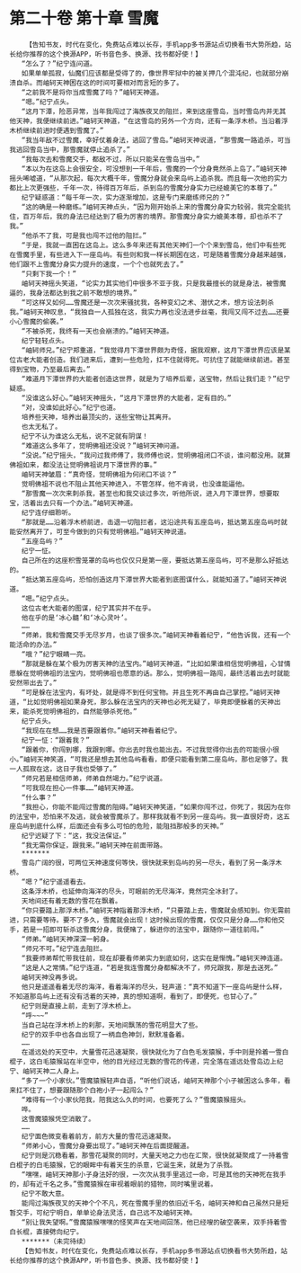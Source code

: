 # 第二十卷 第十章 雪魔
        【告知书友，时代在变化，免费站点难以长存，手机app多书源站点切换看书大势所趋，站长给你推荐的这个换源APP，听书音色多、换源、找书都好使！】
       “怎么了？”纪宁连问道。
       如果单单孤寂，仙魔们应该都是受得了的，像世界牢狱中的被关押几个混沌纪，也就部分崩溃自杀。而岫轲天神困在这的时间可要相对而言短的多了。
       “之前我不是将你当成雪魔了吗？”岫轲天神道。
       “嗯。”纪宁点头。
       “这月下潭，险恶异常，当年我闯过了海族夜叉的阻拦，来到这座雪岛，当时雪岛内并无其他天神，我便继续前进。”岫轲天神道，“在这雪岛的另外一个方向，还有一条浮木桥。当沿着浮木桥继续前进时便遇到雪魔了。”
       “我当年敌不过雪魔，幸好仗着身法，逃回了雪岛。”岫轲天神说道，“那雪魔一路追杀，可当我逃回雪岛当中，那雪魔就停止追杀了。”
       “我每次去和雪魔交手，都敌不过，所以只能呆在雪岛当中。”
       “本以为在这岛上会很安全，可没想到一千年后，雪魔的一个分身竟然杀上岛了。”岫轲天神摇头唏嘘道，“从那次起，每次大概千年，雪魔分身就会来岛屿上追杀我。而且每一次他的实力都比上次更强些，千年一次，待得百万年后，杀到岛的雪魔分身实力已经媲美它的本尊了。”
       纪宁疑惑道：“每千年一次，实力逐渐增加，这是专门来磨练师兄的？”
       “这的确是一种磨练。”岫轲天神点头，“因为刚开始杀上来的雪魔分身实力较弱，我完全能抗住，百万年后，我的身法已经达到了极为厉害的境界。那雪魔分身实力媲美本尊，却也杀不了我。”
       “他杀不了我，可是我也闯不过他的阻拦。”
       “于是，我就一直困在这岛上。这么多年来还有其他天神们一个个来到雪岛，他们中有些死在雪魔手里，有些进入下一座岛屿。有些则和我一样长期困在这，可是随着雪魔分身越来越强，他们跟不上雪魔分身实力提升的速度，一个个也就死去了。”
       “只剩下我一个！”
       岫轲天神摇头笑道，“论实力其实他们中很多不亚于我，只是我最擅长的就是身法，被雪魔逼的，我身法都达到我之前不敢想的境界。”
       “可这样又如何……雪魔还是一次次来骚扰我，各种变幻之术、潜伏之术，想方设法刺杀我。”岫轲天神叹息，“我独自一人孤独在这，我实力再也没法进步丝毫，我闯又闯不过去……还要小心雪魔的偷袭。”
       “不被杀死，我终有一天也会崩溃的。”岫轲天神道。
       纪宁轻轻点头。
       “岫轲师兄。”纪宁郑重道，“我觉得月下潭世界颇为奇怪，据我观察，这月下潭世界应该是某位古老大能者创造。我们进来后，遭到一些危险，扛不住就得死。可抗住了就能继续前进。甚至得到宝物，乃至最后离去。”
       “难道月下潭世界的大能者创造这世界，就是为了培养后辈，送宝物，然后让我们走？”纪宁疑惑。
       “没谁这么好心。”岫轲天神摇头，“这月下潭世界的大能者，定有目的。”
       “对，没谁如此好心。”纪宁也道。
       培养些天神，培养出最顶尖的，送些宝物让其离开。
       也太无私了。
       纪宁不认为谁这么无私，说不定就有阴谋！
       “难道这么多年了，觉明佛祖还没说？”岫轲天神问道。
       “没说。”纪宁摇头，“我问过我师傅了，我师傅也说，觉明佛祖闭口不谈，谁问都没用。就算佛祖如来，都没法让觉明佛祖说月下潭世界的事。”
       岫轲天神皱眉：“真奇怪，觉明佛祖为何闭口不谈？”
       觉明佛祖不说也不阻止其他天神进入，不管怎样，他不肯说，也没谁能逼他。
       “那雪魔一次次来刺杀我，甚至也和我交谈过多次，听他所说，进入月下潭世界，想要取宝，活着出去只有一个办法。”岫轲天神道。
       纪宁连仔细聆听。
       “那就是……沿着浮木桥前进，击退一切阻拦者，这沿途共有五座岛屿，抵达第五座岛屿时就能安然离开了，可至今做到的只有觉明佛祖。”岫轲天神说道。
       “五座岛屿？”
       纪宁一怔。
       自己所在的这座积雪笼罩的岛屿也仅仅只是第一座，要抵达第五座岛屿，可不是那么好抵达的。
       “抵达第五座岛屿，恐怕创造这月下潭世界大能者到底图谋什么，就能知道了。”岫轲天神说道。
       “嗯。”纪宁点头。
       这位古老大能者的图谋，纪宁其实并不在乎。
       他在乎的是‘冰心髓’和‘冰心灵叶’。
       ……
       “师弟，我和雪魔交手无尽岁月，也谈了很多次。”岫轲天神看着纪宁，“他告诉我，还有一个能活命的办法。”
       “哦？”纪宁眼睛一亮。
       “那就是躲在某个极为厉害天神的法宝内。”岫轲天神道，“比如如果谁相信觉明佛祖，心甘情愿躲在觉明佛祖的法宝内，觉明佛祖也愿意的话。那么，觉明佛祖一路闯，最终活着出去时就能安然带出去了。”
       “可是躲在法宝内，有坏处，就是得不到任何宝物。并且生死不再由自己掌控。”岫轲天神道，“比如觉明佛祖如果身死，那么躲在法宝内的天神也必死无疑了，毕竟即便躲着的天神出来，能杀死觉明佛祖的，自然能够杀死他。”
       纪宁点头。
       “我现在在想……我是否要跟着你。”岫轲天神看着纪宁。
       纪宁一怔：“跟着我？”
       “跟着你，你闯到哪，我跟到哪。你出去时我也能出去。不过我觉得你出去的可能很小很小。”岫轲天神笑道，“可我还是想去其他岛屿看看，即便只能看到第二座岛屿，那也足够了。我一人孤寂在这，这日子我也受够了。”
       “师兄若是相信师弟，师弟自然竭力。”纪宁说道。
       “可我现在担心一件事……”岫轲天神道。
       “什么事？”
       “我担心，你能不能闯过雪魔的阻碍。”岫轲天神笑道，“如果你闯不过，你死了，我因为在你的法宝中，恐怕来不及逃，就会被雪魔杀了。那样我就看不到另一座岛屿。我一直很好奇，这五座岛屿到底什么样，后面还会有多么可怕的危险，能阻挡那般多的天神。”
       纪宁迟疑了下：“这，我没法保证。”
       “我无需你保证，跟我来。”岫轲天神在前面带路。
       *******
       雪岛广阔的很，可两位天神速度何等快，很快就来到岛屿的另一尽头，看到了另一条浮木桥。
       “嗯？”纪宁遥遥看去。
       这条浮木桥，也延伸向海洋的尽头，可眼前的无尽海洋，竟然完全冰封了。
       天地间还有着无数的雪花在飘着。
       “你只要踏上那浮木桥。”岫轲天神指着那浮木桥，“只要踏上去，雪魔就会感知到。你无需前进，只需要等待。要不了多久，雪魔就会出现！这时候出现的雪魔，仅仅只是分身……你和他交手，若是一招即可斩杀这雪魔分身，我便赌了，躲进你的法宝中，跟随你一道往前闯。”
       “师弟。”岫轲天神深深一躬身。
       “师兄不可。”纪宁连去阻拦。
       “我要师弟帮忙带我往前，现在却要看师弟实力到底如何，这实在是惭愧。”岫轲天神连道。
       “这是人之常情。”纪宁连道，“若是我连雪魔分身都解决不了，师兄跟我，那是去送死。”
       岫轲天神没再多说。
       他只是遥遥看着无尽的海洋，看着海洋的尽头，轻声道：“真不知道下一座岛屿是什么样，不知道那岛屿上还有没有活着的天神，真的想知道啊，看到了，即便死，也甘心了。”
       纪宁则是直接上前，走到了浮木桥上。
       “呼~~~”
       当自己站在浮木桥上的刹那，天地间飘荡的雪花明显大了些。
       纪宁的双手中也各自出现了一柄血色神剑，默默准备着。
       ……
       在遥远处的天空中，大量雪花迅速凝聚，很快就化为了白色毛发猿猴，手中则是拎着一雪白棍子，这白毛猿猴站在半空中，他的目光经过无数的雪花的传递，完全落在遥远处雪岛边上纪宁、岫轲天神二人身上。
       “多了一个小家伙。”雪魔猿猴轻声自语，“听他们说话，岫轲天神那个小子被困这么多年，看来扛不住了，想要跟随那个白袍小子一起闯么？”
       “难得有一个小家伙陪我，陪我这么久的时间，也要死了么？”雪魔猿猴摇头。
       哗。
       这雪魔猿猴凭空消散了。
       ……
       纪宁面色微变看着前方，前方大量的雪花迅速凝聚。
       “师弟小心，雪魔分身要出现了。”岫轲天神在后面提醒道。
       纪宁则是沉稳看着，那雪花凝聚的同时，大量天地之力也在汇聚，很快就凝聚成了一持着雪白棍子的白毛猿猴，它的眼眸中有着天生的杀意，它诞生来，就是为了杀戮。
       “嘿嘿，岫轲天神那小子身法好的很，一次次从我手里逃过一命，可是其他的天神死在我手的，却有近千名之多。”雪魔猿猴在审视着眼前的猎物，同时嘴里说着。
       纪宁不敢大意。
       能闯过海族夜叉的天神个个不凡，死在雪魔手里的依旧近千名，岫轲天神和自己虽然只是短暂交手，可纪宁明白，单单论身法灵活，自己远不及岫轲天神。
       “别让我失望啊。”雪魔猿猴嘿嘿的怪笑声在天地间回荡，他已经嗖的破空袭来，双手持着雪白长棍，直接劈向纪宁。
       *******（未完待续）
       【告知书友，时代在变化，免费站点难以长存，手机app多书源站点切换看书大势所趋，站长给你推荐的这个换源APP，听书音色多、换源、找书都好使！】